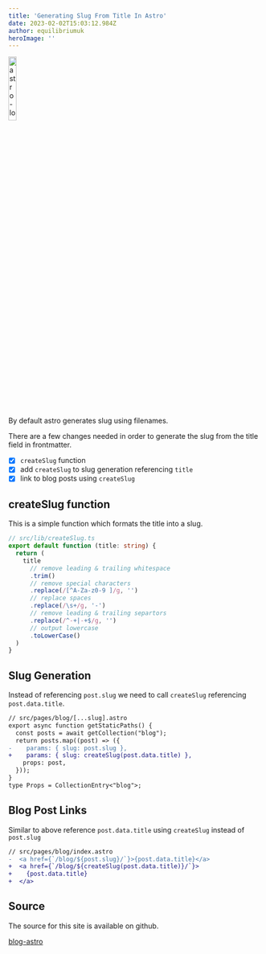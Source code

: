 ```yaml
---
title: 'Generating Slug From Title In Astro'
date: 2023-02-02T15:03:12.984Z
author: equilibriumuk
heroImage: ''
---
```


<p class="text-center"><img class="inline dark-logo" src="/media/logos/astro.svg" alt="astro-logo" width="18%"></p>

By default astro generates slug using filenames.

There are a few changes needed in order to generate the slug from the title field in frontmatter.

- [x] `createSlug` function
- [x] add `createSlug` to slug generation referencing `title`
- [x] link to blog posts using `createSlug`

## createSlug function

This is a simple function which formats the title into a slug.

```ts
// src/lib/createSlug.ts
export default function (title: string) {
  return (
    title
      // remove leading & trailing whitespace
      .trim()
      // remove special characters
      .replace(/[^A-Za-z0-9 ]/g, '')
      // replace spaces
      .replace(/\s+/g, '-')
      // remove leading & trailing separtors
      .replace(/^-+|-+$/g, '')
      // output lowercase
      .toLowerCase()
  )
}
```

## Slug Generation

Instead of referencing `post.slug` we need to call `createSlug` referencing `post.data.title`.

```diff
// src/pages/blog/[...slug].astro
export async function getStaticPaths() {
  const posts = await getCollection("blog");
  return posts.map((post) => ({
-    params: { slug: post.slug },
+    params: { slug: createSlug(post.data.title) },
    props: post,
  }));
}
type Props = CollectionEntry<"blog">;
```

## Blog Post Links

Similar to above reference `post.data.title` using `createSlug` instead of `post.slug`

```diff
// src/pages/blog/index.astro
-  <a href={`/blog/${post.slug}/`}>{post.data.title}</a>
+  <a href={`/blog/${createSlug(post.data.title)}/`}>
+    {post.data.title}
+  </a>
```

## Source

The source for this site is available on github.

<a class="github" href="https://github.com/equk/blog-astro" aria-label="View on GitHub" target="_blank" rel="noopener noreferrer"><i class="fa fa-github"></i> blog-astro</a>